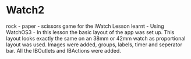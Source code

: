 # Watch2
rock - paper - scissors game for the iWatch
Lesson learnt - Using WatchOS3 - In this lesson the basic layout of the app was set up. This layout looks exactly the same on an 38mm
or 42mm watch as proportional layout was used. Images were added, groups, labels, timer and seperator bar. All the IBOutlets and
IBActions were added.

